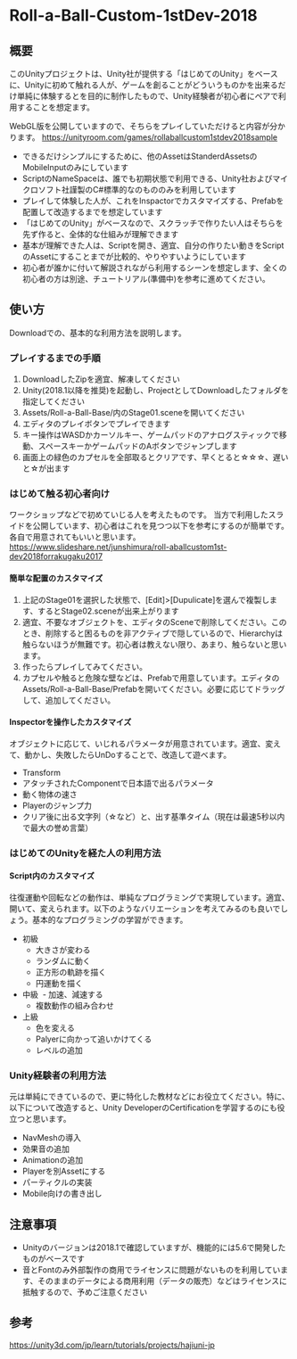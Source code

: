 # Roll-a-Ball-Custom-1stDev-2018
## 概要
このUnityプロジェクトは、Unity社が提供する「はじめてのUnity」をベースに、Unityに初めて触れる人が、ゲームを創ることがどういうものかを出来るだけ単純に体験するとを目的に制作したもので、Unity経験者が初心者にペアで利用することを想定ます。

WebGL版を公開していますので、そちらをプレイしていただけると内容が分かります。
https://unityroom.com/games/rollaballcustom1stdev2018sample

- できるだけシンプルにするために、他のAssetはStanderdAssetsのMobileInputのみにしています
- ScriptのNameSpaceは、誰でも初期状態で利用できる、Unity社およびマイクロソフト社謹製のC#標準的なのもののみを利用しています
- プレイして体験した人が、これをInspactorでカスタマイズする、Prefabを配置して改造するまでを想定しています
- 「はじめてのUnity」がベースなので、スクラッチで作りたい人はそちらを先ず作ると、全体的な仕組みが理解できます
- 基本が理解できた人は、Scriptを開き、適宜、自分の作りたい動きをScriptのAssetにすることまでが比較的、やりやすいようにしています
- 初心者が誰かに付いて解説されながら利用するシーンを想定します、全くの初心者の方は別途、チュートリアル(準備中)を参考に進めてください。

## 使い方
Downloadでの、基本的な利用方法を説明します。
### プレイするまでの手順
1. DownloadしたZipを適宜、解凍してください
1. Unity(2018.1以降を推奨)を起動し、ProjectとしてDownloadしたフォルダを指定してください
1. Assets/Roll-a-Ball-Base/内のStage01.sceneを開いてください
1. エディタのプレイボタンでプレイできます
 1. キー操作はWASDかカーソルキー、ゲームパッドのアナログスティックで移動、スペースキーかゲームパッドのAボタンでジャンプします
 1. 画面上の緑色のカプセルを全部取るとクリアです、早くとると☆☆☆、遅いと☆が出ます
### はじめて触る初心者向け
ワークショップなどで初めていじる人を考えたものです。
当方で利用したスライドを公開しています、初心者はこれを見つつ以下を参考にするのが簡単です。各自で用意されてもいいと思います。
https://www.slideshare.net/junshimura/roll-aballcustom1st-dev2018forrakugaku2017
#### 簡単な配置のカスタマイズ
1. 上記のStage01を選択した状態で、[Edit]>[Dupulicate]を選んで複製します、するとStage02.sceneが出来上がります
1. 適宜、不要なオブジェクトを、エディタのSceneで削除してください。このとき、削除すると困るものを非アクティブで隠しているので、Hierarchyは触らないほうが無難です。初心者は教えない限り、あまり、触らないと思います。
1. 作ったらプレイしてみてください。
2. カプセルや触ると危険な壁などは、Prefabで用意しています。エディタのAssets/Roll-a-Ball-Base/Prefabを開いてください。必要に応じてドラッグして、追加してください。
#### Inspectorを操作したカスタマイズ
オブジェクトに応じて、いじれるパラメータが用意されています。適宜、変えて、動かし、失敗したらUnDoすることで、改造して遊べます。
- Transform 
- アタッチされたComponentで日本語で出るパラメータ
- 動く物体の速さ
- Playerのジャンプ力
- クリア後に出る文字列（☆など）と、出す基準タイム（現在は最速5秒以内で最大の誉め言葉）
### はじめてのUnityを経た人の利用方法
#### Script内のカスタマイズ
往復運動や回転などの動作は、単純なプログラミングで実現しています。適宜、開いて、変えられます。以下のようなバリエーションを考えてみるのも良いでしょう。基本的なプログラミングの学習ができます。
- 初級
  - 大きさが変わる
  - ランダムに動く
  - 正方形の軌跡を描く
  - 円運動を描く
- 中級
  - 加速、減速する
  - 複数動作の組み合わせ
- 上級
  - 色を変える
  - Palyerに向かって追いかけてくる
  - レベルの追加

### Unity経験者の利用方法
元は単純にできているので、更に特化した教材などにお役立てください。特に、以下について改造すると、Unity DeveloperのCertificationを学習するのにも役立つと思います。
- NavMeshの導入
- 効果音の追加
- Animationの追加
- Playerを別Assetにする
- パーティクルの実装
- Mobile向けの書き出し

## 注意事項
- Unityのバージョンは2018.1で確認していますが、機能的には5.6で開発したものがベースです
- 音とFontのみ外部製作の商用でライセンスに問題がないものを利用しています、そのままのデータによる商用利用（データの販売）などはライセンスに抵触するので、予めご注意ください

## 参考
https://unity3d.com/jp/learn/tutorials/projects/hajiuni-jp
